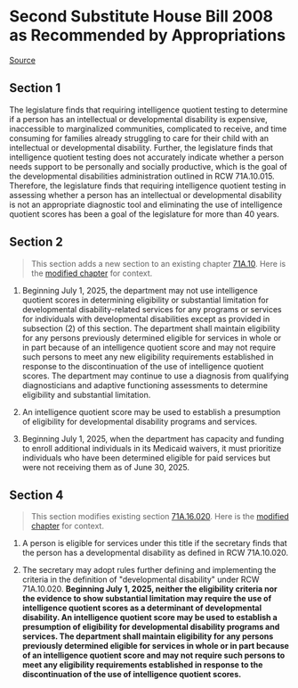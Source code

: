 # Second Substitute House Bill 2008 as Recommended by Appropriations

[Source](http://lawfilesext.leg.wa.gov/biennium/2021-22/Pdf/Bills/House%20Bills/2008-S2.pdf)
## Section 1
The legislature finds that requiring intelligence quotient testing to determine if a person has an intellectual or developmental disability is expensive, inaccessible to marginalized communities, complicated to receive, and time consuming for families already struggling to care for their child with an intellectual or developmental disability. Further, the legislature finds that intelligence quotient testing does not accurately indicate whether a person needs support to be personally and socially productive, which is the goal of the developmental disabilities administration outlined in RCW 71A.10.015. Therefore, the legislature finds that requiring intelligence quotient testing in assessing whether a person has an intellectual or developmental disability is not an appropriate diagnostic tool and eliminating the use of intelligence quotient scores has been a goal of the legislature for more than 40 years.


## Section 2
> This section adds a new section to an existing chapter [71A.10](/rcw/71A_developmental_disabilities/71A.10_general_provisions.md). Here is the [modified chapter](rcw/71A_developmental_disabilities/71A.10_general_provisions.md) for context.

1. Beginning July 1, 2025, the department may not use intelligence quotient scores in determining eligibility or substantial limitation for developmental disability-related services for any programs or services for individuals with developmental disabilities except as provided in subsection (2) of this section. The department shall maintain eligibility for any persons previously determined eligible for services in whole or in part because of an intelligence quotient score and may not require such persons to meet any new eligibility requirements established in response to the discontinuation of the use of intelligence quotient scores. The department may continue to use a diagnosis from qualifying diagnosticians and adaptive functioning assessments to determine eligibility and substantial limitation.

2. An intelligence quotient score may be used to establish a presumption of eligibility for developmental disability programs and services.

3. Beginning July 1, 2025, when the department has capacity and funding to enroll additional individuals in its Medicaid waivers, it must prioritize individuals who have been determined eligible for paid services but were not receiving them as of June 30, 2025.


## Section 4
> This section modifies existing section [71A.16.020](/rcw/71A_developmental_disabilities/71A.16_eligibility_for_services.md). Here is the [modified chapter](rcw/71A_developmental_disabilities/71A.16_eligibility_for_services.md) for context.

1. A person is eligible for services under this title if the secretary finds that the person has a developmental disability as defined in RCW 71A.10.020.

2. The secretary may adopt rules further defining and implementing the criteria in the definition of "developmental disability" under RCW 71A.10.020. **Beginning July 1, 2025, neither the eligibility criteria nor the evidence to show substantial limitation may require the use of intelligence quotient scores as a determinant of developmental disability. An intelligence quotient score may be used to establish a presumption of eligibility for developmental disability programs and services. The department shall maintain eligibility for any persons previously determined eligible for services in whole or in part because of an intelligence quotient score and may not require such persons to meet any eligibility requirements established in response to the discontinuation of the use of intelligence quotient scores.**

